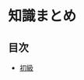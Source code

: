 # 知識まとめ

## 目次

- [初級](https://github.com/nxteru/Competitive-Programming/blob/main/beginner/index.md)
